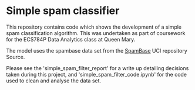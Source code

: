 # Simple spam classifier

This repository contains code which shows the development of a simple spam classification algorithm. This was undertaken as part of coursework for the ECS784P Data Analytics class at Queen Mary.

The model uses the spambase data set from the [SpamBase](http://archive.ics.uci.edu/dataset/94/spambase) UCI repository Source.

Please see the 'simple_spam_filter_report' for a write up detailing decisions taken during this project, and 'simple_spam_filter_code.ipynb' for the code used to clean and analyse the data set.
